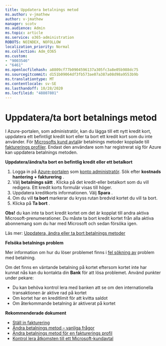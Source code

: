 ```yaml
---
title: Uppdatera betalnings metod
ms.author: v-jmathew
author: v-jmathew
manager: scotv
ms.audience: Admin
ms.topic: article
ms.service: o365-administration
ROBOTS: NOINDEX, NOFOLLOW
localization_priority: Normal
ms.collection: Adm_O365
ms.custom:
- "9003546"
- "6461"
ms.openlocfilehash: a8809cf77b0904596137a305fc3a8e05b988dc75
ms.sourcegitcommit: d151b09064df3fb573ae07a387a08d98a9553b9b
ms.translationtype: MT
ms.contentlocale: sv-SE
ms.lasthandoff: 10/28/2020
ms.locfileid: "48807801"
---
```

# <a name="updatedelete-payment-method"></a>Uppdatera/ta bort betalnings metod

I Azure-portalen, som administratör, kan du lägga till ett nytt kredit kort, uppdatera ett befintligt kredit kort eller ta bort ett kredit kort som du inte använder. För [Microsofts kund avtal](https://docs.microsoft.com/azure/billing/billing-how-to-change-credit-card?WT.mc_id=Portal-Microsoft_Azure_Support#check-access-to-a-microsoft-customer-agreement)är betalnings metoder kopplade till [fakturerings profiler](https://docs.microsoft.com/azure/billing/billing-how-to-change-credit-card?WT.mc_id=Portal-Microsoft_Azure_Support#change-payment-method-for-a-billing-profile). Endast den användare som har registrerat sig för Azure kan uppdatera betalnings metoden.

**Uppdatera/ändra/ta bort en befintlig kredit eller ett betalkort**

1.  Logga in på [Azure-portalen](https://portal.azure.com/) som [konto administratör](https://docs.microsoft.com/azure/billing/billing-subscription-transfer?WT.mc_id=Portal-Microsoft_Azure_Support#whoisaa). Sök efter **kostnads hantering + fakturering** .
2.  Välj **betalnings sätt** . Klicka på det kredit-eller betalkort som du vill redigera. Ett kredit korts formulär visas till höger.
3.  Uppdatera kreditkorts informationen. Välj **Spara** .
4.  Om du vill **ta bort** markerar du kryss rutan bredvid kortet du vill ta bort.
5.  Klicka på **Ta bort** .

**Obs!** du kan inte ta bort kredit kortet om det är kopplat till andra aktiva Microsoft-prenumerationer. Du måste ta bort kredit kortet från alla aktiva abonnemang som du har med Microsoft och sedan försöka igen.

Läs mer: [Uppdatera, ändra eller ta bort betalnings metoder](https://docs.microsoft.com/azure/billing/billing-how-to-change-credit-card?WT.mc_id=Portal-Microsoft_Azure_Support)

**Felsöka betalnings problem**

Mer information om hur du löser problemet finns i [fel sökning av](https://support.microsoft.com/help/4505172/troubleshooting-payment-issues) problem med betalning.

Om det finns en väntande betalning på kortet eftersom kortet inte har kunnat nås kan du kontakta din **Bank** för att lösa problemet. Använd punkter under pekare:

- Du kan behöva kontrol lera med banken att se om den internationella transaktionen är aktive rad på kortet
- Om kortet har en kreditlimit för att kvitta saldot
- Om återkommande betalning är aktiverat på kortet

**Rekommenderade dokument**

- [Ställ in fakturering](https://azure.microsoft.com/pricing/invoicing/)
- [Ändra betalnings metod – vanliga frågor](https://docs.microsoft.com/azure/billing/billing-how-to-change-credit-card?WT.mc_id=Portal-Microsoft_Azure_Support#frequently-asked-questions)
- [Ändra betalnings metod för en fakturerings profil](https://docs.microsoft.com/azure/billing/billing-how-to-change-credit-card?WT.mc_id=Portal-Microsoft_Azure_Support#change-payment-method-for-a-billing-profile)
- [Kontrol lera åtkomsten till ett Microsoft-kundavtal](https://docs.microsoft.com/azure/billing/billing-how-to-change-credit-card?WT.mc_id=Portal-Microsoft_Azure_Support#check-access-to-a-microsoft-customer-agreement)
